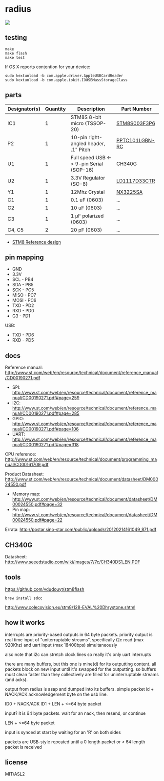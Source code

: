 # radius

![](https://cloud.githubusercontent.com/assets/80639/8431800/d7c6bc7c-1f09-11e5-9089-ed34c545b8b4.png)

## testing

```
make
make flash
make test
```

If OS X reports contention for your device:

```
sudo kextunload -b com.apple.driver.AppleUSBCardReader
sudo kextunload -b com.apple.iokit.IOUSBMassStorageClass
```

## parts

Designator(s) | Quantity | Description | Part Number
--- | --- | --- | ---
IC1 | 1 | STM8S 8-bit micro (TSSOP-20) | [STM8S003F3P6](http://www.digikey.com/product-detail/en/STM8S003F3P6/497-11946-5-ND/2765682)
P2 | 1 | 10-pin right-angled header, .1" Pitch | [PPTC101LGBN-RC](http://www.digikey.com/product-search/en?KeyWords=S5446-ND&WT.z_header=search_go)
U1 | 1 | Full speed USB <-> 9-pin Serial (SOP-16) | CH340G
U2 | 1 | 3.3V Regulator (SO-8) | [LD1117D33CTR](http://www.digikey.com/scripts/DkSearch/dksus.dll?Detail&itemSeq=175125035&uq=635712533888642171)
Y1 | 1 | 12Mhz Crystal | [NX3225SA](http://www.digikey.com/product-detail/en/NX3225SA-12.000MHZ-STD-CSR-1/644-1047-1-ND/1128919)
C1 | 1 | 0.1 uF (0603) | ...
C2 | 1 | 10 uF (0603) | ...
C3 | 1 | 1 μF polarized (0603) | ...
C4, C5 | 2 | 20 pF (0603) | ...

* [STM8 Reference design](http://www.st.com/web/en/resource/technical/document/application_note/CD00194637.pdf#page=19)

## pin mapping

* GND
* 3.3V
* SCL - PB4
* SDA - PB5
* SCK - PC5
* MISO - PC7
* MOSI - PC6
* TXD - PD2
* RXD - PD0
* G3 - PD1

USB:

* TXD - PD6
* RXD - PD5

## docs

Reference manual: http://www.st.com/web/en/resource/technical/document/reference_manual/CD00190271.pdf

 * SPI: http://www.st.com/web/en/resource/technical/document/reference_manual/CD00190271.pdf#page=259
 * I2C: http://www.st.com/web/en/resource/technical/document/reference_manual/CD00190271.pdf#page=285
 * GPIO: http://www.st.com/web/en/resource/technical/document/reference_manual/CD00190271.pdf#page=106
 * UART: http://www.st.com/web/en/resource/technical/document/reference_manual/CD00190271.pdf#page=318

CPU reference: http://www.st.com/web/en/resource/technical/document/programming_manual/CD00161709.pdf

Product Datasheet: http://www.st.com/web/en/resource/technical/document/datasheet/DM00024550.pdf

 * Memory map: http://www.st.com/web/en/resource/technical/document/datasheet/DM00024550.pdf#page=32
 * Pin map: http://www.st.com/web/en/resource/technical/document/datasheet/DM00024550.pdf#page=22

 Errata: http://postar.sino-star.com/public/uploads/20120214161049_871.pdf

## CH340G

Datasheet: http://www.seeedstudio.com/wiki/images/7/7c/CH340DS1_EN.PDF

## tools

https://github.com/vdudouyt/stm8flash

```
brew install sdcc
```

http://www.colecovision.eu/stm8/128-EVAL%20Dhrystone.shtml

## how it works

interrupts are priority-based outputs in 64 byte packets. priority output is real time input of "uniterruptable streams", specifically i2c read (max 920Khz) and uart input (max 18400bps) simultaneously

also note that i2c can stretch clock lines so really it's only uart interrupts

there are many buffers, but this one is mine(d) for its outputting content. all packets block on new input until it's swapped for the outputting. so buffers must clean faster than they collectively are filled for uninterruptable streams (and acks).

output from radius is asap and dumped into its buffers. simple packet id +  NACK/ACK acknowledgement byte on the usb line.

ID0 + NACK/ACK
ID1 + LEN + <=64 byte packet

input? it is 64 byte packets. wait for an nack, then resend, or continue

LEN + <=64 byte packet

input is synced at start by waiting for an 'R' on both sides

packets are USB-style repeated until a 0 length packet or < 64 length packet is received

## license

MIT/ASL2
